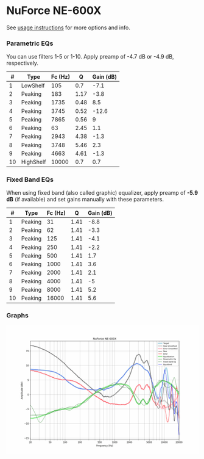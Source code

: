 # NuForce NE-600X
See [usage instructions](https://github.com/jaakkopasanen/AutoEq#usage) for more options and info.

### Parametric EQs
You can use filters 1-5 or 1-10. Apply preamp of -4.7 dB or -4.9 dB, respectively.

|   # | Type      |   Fc (Hz) |    Q |   Gain (dB) |
|-----|-----------|-----------|------|-------------|
|   1 | LowShelf  |       105 | 0.7  |        -7.1 |
|   2 | Peaking   |       183 | 1.17 |        -3.8 |
|   3 | Peaking   |      1735 | 0.48 |         8.5 |
|   4 | Peaking   |      3745 | 0.52 |       -12.6 |
|   5 | Peaking   |      7865 | 0.56 |         9   |
|   6 | Peaking   |        63 | 2.45 |         1.1 |
|   7 | Peaking   |      2943 | 4.38 |        -1.3 |
|   8 | Peaking   |      3748 | 5.46 |         2.3 |
|   9 | Peaking   |      4663 | 4.61 |        -1.3 |
|  10 | HighShelf |     10000 | 0.7  |         0.7 |

### Fixed Band EQs
When using fixed band (also called graphic) equalizer, apply preamp of **-5.9 dB** (if available) and set gains manually with these parameters.

|   # | Type    |   Fc (Hz) |    Q |   Gain (dB) |
|-----|---------|-----------|------|-------------|
|   1 | Peaking |        31 | 1.41 |        -8.8 |
|   2 | Peaking |        62 | 1.41 |        -3.3 |
|   3 | Peaking |       125 | 1.41 |        -4.1 |
|   4 | Peaking |       250 | 1.41 |        -2.2 |
|   5 | Peaking |       500 | 1.41 |         1.7 |
|   6 | Peaking |      1000 | 1.41 |         3.6 |
|   7 | Peaking |      2000 | 1.41 |         2.1 |
|   8 | Peaking |      4000 | 1.41 |        -5   |
|   9 | Peaking |      8000 | 1.41 |         5.2 |
|  10 | Peaking |     16000 | 1.41 |         5.6 |

### Graphs
![](./NuForce%20NE-600X.png)

